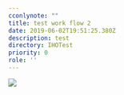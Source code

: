 ```yaml
---
cconlynote: ""
title: test work flow 2
date: 2019-06-02T19:51:25.380Z
description: test
directory: IHOTest
priority: 0
role: ''
---
```

![](/assets/test-image.png)
